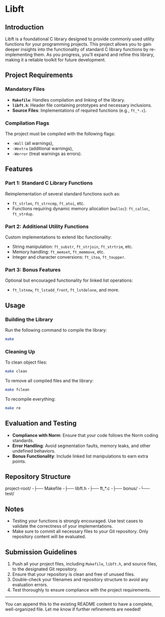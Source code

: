 # Libft

## Introduction
Libft is a foundational C library designed to provide commonly used utility functions for your programming projects. This project allows you to gain deeper insights into the functionality of standard C library functions by re-implementing them. As you progress, you'll expand and refine this library, making it a reliable toolkit for future development.

## Project Requirements

### Mandatory Files
- **`Makefile`**: Handles compilation and linking of the library.
- **`libft.h`**: Header file containing prototypes and necessary inclusions.
- **Source Files**: Implementations of required functions (e.g., `ft_*.c`).

### Compilation Flags
The project must be compiled with the following flags:
- `-Wall` (all warnings),
- `-Wextra` (additional warnings),
- `-Werror` (treat warnings as errors).

## Features

### Part 1: Standard C Library Functions
Reimplementation of several standard functions such as:
- `ft_strlen`, `ft_strncmp`, `ft_atoi`, etc.
- Functions requiring dynamic memory allocation (`malloc`): `ft_calloc`, `ft_strdup`.

### Part 2: Additional Utility Functions
Custom implementations to extend libc functionality:
- String manipulation: `ft_substr`, `ft_strjoin`, `ft_strtrim`, etc.
- Memory handling: `ft_memset`, `ft_memmove`, etc.
- Integer and character conversions: `ft_itoa`, `ft_toupper`.

### Part 3: Bonus Features
Optional but encouraged functionality for linked list operations:
- `ft_lstnew`, `ft_lstadd_front`, `ft_lstdelone`, and more.

## Usage

### Building the Library
Run the following command to compile the library:
```bash
make
```
### Cleaning Up
To clean object files:
```bash
make clean
```
To remove all compiled files and the library:
```bash
make fclean
```
To recompile everything:
```bash
make re
```
## Evaluation and Testing
- **Compliance with Norm**: Ensure that your code follows the Norm coding standards.
- **Error Handling**: Avoid segmentation faults, memory leaks, and other undefined behaviors.
- **Bonus Functionality**: Include linked list manipulations to earn extra points.

## Repository Structure
project-root/
-├── Makefile
-├── libft.h
-├── ft_*.c
-├── bonus/
-└── test/


## Notes
- Testing your functions is strongly encouraged. Use test cases to validate the correctness of your implementations.
- Make sure to commit all necessary files to your Git repository. Only repository content will be evaluated.


## Submission Guidelines
1. Push all your project files, including `Makefile`, `libft.h`, and source files, to the designated Git repository.
2. Ensure that your repository is clean and free of unused files.
3. Double-check your filenames and repository structure to avoid any evaluation errors.
4. Test thoroughly to ensure compliance with the project requirements.

---

You can append this to the existing README content to have a complete, well-organized file. Let me know if further refinements are needed!


